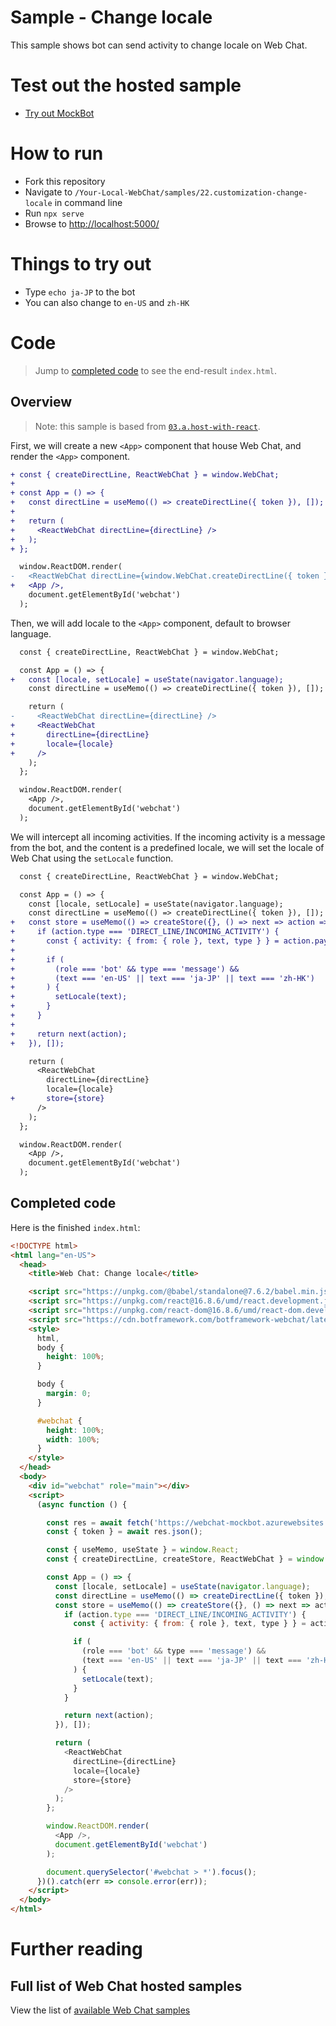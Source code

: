 # Sample - Change locale

This sample shows bot can send activity to change locale on Web Chat.

# Test out the hosted sample

-  [Try out MockBot](https://microsoft.github.io/BotFramework-WebChat/22.customization-change-locale)

# How to run

-  Fork this repository
-  Navigate to `/Your-Local-WebChat/samples/22.customization-change-locale` in command line
-  Run `npx serve`
-  Browse to [http://localhost:5000/](http://localhost:5000/)

# Things to try out

-  Type `echo ja-JP` to the bot
  -  You can also change to `en-US` and `zh-HK`

# Code

> Jump to [completed code](#completed-code) to see the end-result `index.html`.

## Overview

> Note: this sample is based from [`03.a.host-with-react`](https://github.com/microsoft/BotFramework-WebChat/tree/master/samples/03.a.host-with-react).

First, we will create a new `<App>` component that house Web Chat, and render the `<App>` component.

```diff
+ const { createDirectLine, ReactWebChat } = window.WebChat;
+
+ const App = () => {
+   const directLine = useMemo(() => createDirectLine({ token }), []);
+
+   return (
+     <ReactWebChat directLine={directLine} />
+   );
+ };

  window.ReactDOM.render(
-   <ReactWebChat directLine={window.WebChat.createDirectLine({ token })} />,
+   <App />,
    document.getElementById('webchat')
  );
```

Then, we will add locale to the `<App>` component, default to browser language.

```diff
  const { createDirectLine, ReactWebChat } = window.WebChat;

  const App = () => {
+   const [locale, setLocale] = useState(navigator.language);
    const directLine = useMemo(() => createDirectLine({ token }), []);

    return (
-     <ReactWebChat directLine={directLine} />
+     <ReactWebChat
+       directLine={directLine}
+       locale={locale}
+     />
    );
  };

  window.ReactDOM.render(
    <App />,
    document.getElementById('webchat')
  );
```

We will intercept all incoming activities. If the incoming activity is a message from the bot, and the content is a predefined locale, we will set the locale of Web Chat using the `setLocale` function.

```diff
  const { createDirectLine, ReactWebChat } = window.WebChat;

  const App = () => {
    const [locale, setLocale] = useState(navigator.language);
    const directLine = useMemo(() => createDirectLine({ token }), []);
+   const store = useMemo(() => createStore({}, () => next => action => {
+     if (action.type === 'DIRECT_LINE/INCOMING_ACTIVITY') {
+       const { activity: { from: { role }, text, type } } = action.payload;
+
+       if (
+         (role === 'bot' && type === 'message') &&
+         (text === 'en-US' || text === 'ja-JP' || text === 'zh-HK')
+       ) {
+         setLocale(text);
+       }
+     }
+
+     return next(action);
+   }), []);

    return (
      <ReactWebChat
        directLine={directLine}
        locale={locale}
+       store={store}
      />
    );
  };

  window.ReactDOM.render(
    <App />,
    document.getElementById('webchat')
  );
```

## Completed code

Here is the finished `index.html`:

```html
<!DOCTYPE html>
<html lang="en-US">
  <head>
    <title>Web Chat: Change locale</title>

    <script src="https://unpkg.com/@babel/standalone@7.6.2/babel.min.js"></script>
    <script src="https://unpkg.com/react@16.8.6/umd/react.development.js"></script>
    <script src="https://unpkg.com/react-dom@16.8.6/umd/react-dom.development.js"></script>
    <script src="https://cdn.botframework.com/botframework-webchat/latest/webchat.js"></script>
    <style>
      html,
      body {
        height: 100%;
      }

      body {
        margin: 0;
      }

      #webchat {
        height: 100%;
        width: 100%;
      }
    </style>
  </head>
  <body>
    <div id="webchat" role="main"></div>
    <script>
      (async function () {

        const res = await fetch('https://webchat-mockbot.azurewebsites.net/directline/token', { method: 'POST' });
        const { token } = await res.json();

        const { useMemo, useState } = window.React;
        const { createDirectLine, createStore, ReactWebChat } = window.WebChat;

        const App = () => {
          const [locale, setLocale] = useState(navigator.language);
          const directLine = useMemo(() => createDirectLine({ token }), []);
          const store = useMemo(() => createStore({}, () => next => action => {
            if (action.type === 'DIRECT_LINE/INCOMING_ACTIVITY') {
              const { activity: { from: { role }, text, type } } = action.payload;

              if (
                (role === 'bot' && type === 'message') &&
                (text === 'en-US' || text === 'ja-JP' || text === 'zh-HK')
              ) {
                setLocale(text);
              }
            }

            return next(action);
          }), []);

          return (
            <ReactWebChat
              directLine={directLine}
              locale={locale}
              store={store}
            />
          );
        };

        window.ReactDOM.render(
          <App />,
          document.getElementById('webchat')
        );

        document.querySelector('#webchat > *').focus();
      })().catch(err => console.error(err));
    </script>
  </body>
</html>
```

# Further reading

## Full list of Web Chat hosted samples

View the list of [available Web Chat samples](https://github.com/microsoft/BotFramework-WebChat/tree/master/samples)

